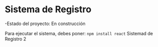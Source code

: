 <h1>Sistema de Registro</h1>
-Estado del proyecto: En construcción

Para ejecutar el sistema, debes poner: 
```npm install react```
Sistemad de Registro 2
